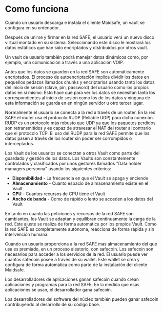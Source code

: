 # Como funciona

Cuando un usuario descarga e instala el cliente Maidsafe, un vault se configura en su ordenador..

Después de unirse y firmar en la red SAFE, el usuario verá un nuevo disco virtual montado en su sistema. Seleccionando este disco le mostrará los datos estáticos que han sido encriptados y distribuidos por otros vault.

Un vault de usuario también podrá manejar datos dinámicos como, por ejemplo, una comunicación a través a una aplicación VOIP.

Antes que los datos se guarden en la red SAFE son automáticamente encriptados. El proceso de autoencriptación implica dividir los datos en pequeños pedazos llamados chunks y encriptarlos usando tanto los datos del inicio de sesión (clave, pin, password) del usuario como los propios datos en sí mismo. Esto hace que para ver los datos se necesitan tanto los correspondientes al inicio de sesión como los de los datos y ninguna de esta información se guarda en en ningún servidor u otro tercer lugar.

Normalmente el usuario se conecta a la red a través de un router. En la red SAFE el router usa el protocolo RUDP (Reliable UDP) para dicha conexión. RUDP es un protocolo más robusto que UDP ya que los paquetes perdidos son retransmitidos y es capaz de atravesar el NAT del router al contrario que el protocolo TCP. El uso del RUDP para la red SAFE permite que los datos pasen a través de los router sin poder ser corrompidos o interceptados.

Los Vault de los usuarios se conectan a otros Vault como parte del guardado y gestión de los datos. Los Vaults son constantemente controlados y clasificados por unos gestores llamados "Data holder managers personna" usando los siguientes criterios:

* **Disponibilidad** - La frecuencia en que el Vault se apaga y enciende
* **Almacenamiento** - Cuanto espacio de almacenamiento existe en el Vault
* **CPU** - Cuantos recursos de CPU tiene el Vault
* **Ancho de banda** - Como de rápido o lento se acceden a los datos del Vault

En tanto en cuanto las peticiones y recursos de la red SAFE son cambiantes, los Vault se adaptan y equilibran continuamente la carga de la red. Este ajuste se realiza de forma automática por los propios Vault. Como la red SAFE es completamente autónoma, reacciona de forma rápida y sin intervención humana.

Cuando un usuario proporciona a la red SAFE mas almacenamiento del que usa es premiado, en un proceso aleatorio, con safecoin. Los safecoin son necesarios para acceder a los servicios de la red. El usuario puede ver cuantos safecoin posee a través de su wallet. Este wallet se crea y configura de forma automática como parte de la instalación del cliente Maidsafe.

Los desarrolladores de aplicaciones ganan safecoin cuando crean aplicaciones y programas para la red SAFE. En la medida que esas aplicaciones se usan, el desarrollador gana safecoin.

Los desarrolladores del software del núcleo también pueden ganar safecoin contribuyendo al desarrollo de su código base.
